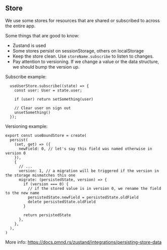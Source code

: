 ## Store
We use some stores for resources that are shared or subscribed to across the entire app.

Some things that are good to know: 
* Zustand is used
* Some stores persist on sessionStorage, others on localStorage
* Keep the store clean. Use `storeName.subscribe` to listen to changes.
* Pay attention to versioning. If we change a value or the data structure, we should bump the version up.


Subscribe example: 
```
  useUserStore.subscribe((state) => {
    const user: User = state.user;

    if (user) return setSomething(user)
      
    // Clear user on sign out
    unsetSomething()
  });
```


Versioning example:

```
export const useBoundStore = create(
  persist(
    (set, get) => ({
      newField: 0, // let's say this field was named otherwise in version 0
    }),
    {
      // ...
      version: 1, // a migration will be triggered if the version in the storage mismatches this one
      migrate: (persistedState, version) => {
        if (version === 0) {
          // if the stored value is in version 0, we rename the field to the new name
          persistedState.newField = persistedState.oldField
          delete persistedState.oldField
        }

        return persistedState
      },
    },
  ),
)
```


More info: 
<https://docs.pmnd.rs/zustand/integrations/persisting-store-data>

